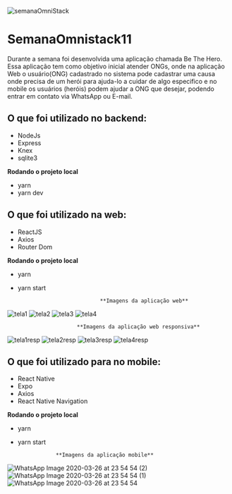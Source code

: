 ![semanaOmniStack](https://user-images.githubusercontent.com/56658900/77716585-4b3ccf80-6fbd-11ea-8cd0-b3876de9fa96.png)

# SemanaOmnistack11
Durante a semana foi desenvolvida uma aplicação chamada Be The Hero. Essa aplicação tem como objetivo inicial atender ONGs, onde na aplicação Web o usuário(ONG) cadastrado no sistema pode cadastrar uma causa onde precisa de um herói para ajuda-lo a cuidar de algo especifico e no mobile os usuários (heróis) podem ajudar a ONG que desejar, podendo entrar em contato via WhatsApp ou E-mail.

## O que foi utilizado no backend:
- NodeJs
- Express
- Knex
- sqlite3

**Rodando o projeto local**
- yarn 
- yarn dev

## O que foi utilizado na web:
- ReactJS
- Axios
- Router Dom

**Rodando o projeto local**
- yarn 
- yarn start

                                **Imagens da aplicação web**
![tela1](https://user-images.githubusercontent.com/56658900/77717431-3bbe8600-6fbf-11ea-9fcd-5bd7e9420d19.png)
![tela2](https://user-images.githubusercontent.com/56658900/77717448-437e2a80-6fbf-11ea-97e1-e3bb55356e8c.png)
![tela3](https://user-images.githubusercontent.com/56658900/77717450-47aa4800-6fbf-11ea-8af1-fc42acb32a09.png)
![tela4](https://user-images.githubusercontent.com/56658900/77717460-4d079280-6fbf-11ea-81ad-7db960fb0578.png)

                          **Imagens da aplicação web responsiva**
![tela1resp](https://user-images.githubusercontent.com/56658900/77717910-55140200-6fc0-11ea-984e-2c39dd980c54.png)
![tela2resp](https://user-images.githubusercontent.com/56658900/77717917-59d8b600-6fc0-11ea-9943-b2d47a9ff618.png)
![tela3resp](https://user-images.githubusercontent.com/56658900/77717924-5e04d380-6fc0-11ea-84df-db12e7f479cb.png)
![tela4resp](https://user-images.githubusercontent.com/56658900/77717933-63621e00-6fc0-11ea-9c16-01bb36022e38.png)




## O que foi utilizado para no mobile:
- React Native
- Expo
- Axios
- React Native Navigation

**Rodando o projeto local**
- yarn 
- yarn start

                  **Imagens da aplicação mobile**
![WhatsApp Image 2020-03-26 at 23 54 54 (2)](https://user-images.githubusercontent.com/56658900/77717781-0fefd000-6fc0-11ea-8e30-186aad44c81c.jpeg)
![WhatsApp Image 2020-03-26 at 23 54 54 (1)](https://user-images.githubusercontent.com/56658900/77717802-19793800-6fc0-11ea-845a-d7c9f1e8c73a.jpeg)
![WhatsApp Image 2020-03-26 at 23 54 54](https://user-images.githubusercontent.com/56658900/77717811-21d17300-6fc0-11ea-94c0-aebc283b45a7.jpeg)


